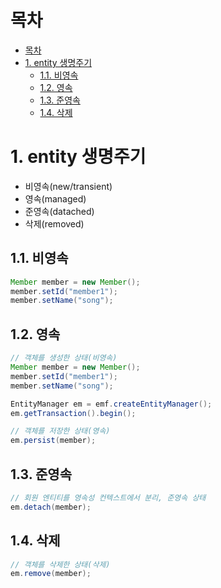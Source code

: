 # 목차
- [목차](#목차)
- [1. entity 생명주기](#1-entity-생명주기)
  - [1.1. 비영속](#11-비영속)
  - [1.2. 영속](#12-영속)
  - [1.3. 준영속](#13-준영속)
  - [1.4. 삭제](#14-삭제)

# 1. entity 생명주기
- 비영속(new/transient)
- 영속(managed)
- 준영속(datached)
- 삭제(removed)

## 1.1. 비영속
```java
Member member = new Member();
member.setId("member1");
member.setName("song");
```

## 1.2. 영속
```java
// 객체를 생성한 상태(비영속)
Member member = new Member();
member.setId("member1");
member.setName("song");

EntityManager em = emf.createEntityManager();
em.getTransaction().begin();

// 객체를 저장한 상태(영속)
em.persist(member);
```

## 1.3. 준영속
```java
// 회원 엔티티를 영속성 컨텍스트에서 분리, 준영속 상태
em.detach(member);
```

## 1.4. 삭제
```java
// 객체를 삭제한 상태(삭제)
em.remove(member);
```
